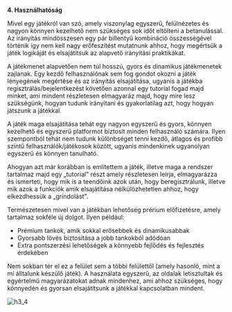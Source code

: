 **4. Használhatóság**

Mivel egy játékról van szó, amely viszonylag egyszerű, felülnézetes és nagyon könnyen kezelhető nem szükséges sok időt eltölteni a betanulással. 
Az irányítás mindösszesen egy pár billentyű kombináció összességével történik így nem kell nagy erőfeszítést mutatnunk ahhoz, hogy megértsük a játék logikáját és elsajátítsuk az alapvető irányítási praktikákat.

A játékmenet alapvetően nem túl hosszú, gyors és dinamikus játékmenetek zajlanak.
Egy kezdő felhasználónak sem fog gondot okozni a játék lényegének megértése és az irányítás elsajátítása, ugyanis a játékba regisztrálás/bejelentkezést követően azonnal egy tutorial fogad majd minket, ami mindent részletesen elmagyaráz majd, hogy mire lesz szükségünk, hogyan tudunk irányítani és gyakorlatilag azt, hogy hogyan játszunk a játékkal.

A játék maga elsajátítása tehát egy nagyon egyszerű és gyors, könnyen kezelhető és egyszerű platformot biztosít minden felhasználó számára. Ilyen szempontból tehát nem tudunk különbséget tenni kezdő, átlagos és profibb szintű felhasználók/játékosok között, ugyanis mindenkinek ugyanolyan egyszerű és könnyen tanulható.


Ahogyan azt már korábban is említettem a játék, illetve maga a rendszer tartalmaz majd egy „tutorial&quot; részt amely részletesen leírja, elmagyarázza és ismerteti, hogy mik is a teendőink azok után, hogy beregisztrálunk, illetve mik azok a funkciók amik elsajátítása nélkülözhetetlen ahhoz, hogy elkezdhessük a „grindolást&quot;.

Természetesen mivel van a játékban lehetőség prérium előfizetésre, amely tartalmaz sokféle új dolgot. Ilyen például:

- Prémium tankok, amik sokkal erősebbek és dinamikusabbak
- Gyorsabb lövés biztosítása a jobb tankokból adódóan
- Extra pontszerzési lehetőségek a könnyebb fejlődés és fejlesztés érdekében

Nem sokban tér el ez a felület sem a többi felülettől (amely hasonló, mint a mi álltalunk készülő játék). A használata egyszerű, az oldalak letisztultak és egyértelmű magyarázatokat adnak mindenhez, ami ahhoz szükséges, hogy könnyedén és gyorsan elsajátítsunk a játékkal kapcsolatban mindent.

![h3_4](https://user-images.githubusercontent.com/79449424/142762279-6bd55858-b060-4db5-bc5d-a00e50ba72fc.png)
